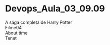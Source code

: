 # Devops_Aula_03_09.09

A saga completa de Harry Potter <br>
Filme04 <br>
About time <br>
Tenet <br>
